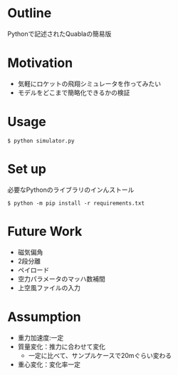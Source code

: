# Outline
Pythonで記述されたQuablaの簡易版

# Motivation
* 気軽にロケットの飛翔シミュレータを作ってみたい
* モデルをどこまで簡略化できるかの検証

# Usage

```
$ python simulator.py
```

# Set up

必要なPythonのライブラリのインんストール
```
$ python -m pip install -r requirements.txt
```

# Future Work
* 磁気偏角
* 2段分離
* ペイロード
* 空力パラメータのマッハ数補間
* 上空風ファイルの入力

# Assumption
* 重力加速度:一定
* 質量変化：推力に合わせて変化
    * 一定に比べて、サンプルケースで20mぐらい変わる
* 重心変化：変化率一定